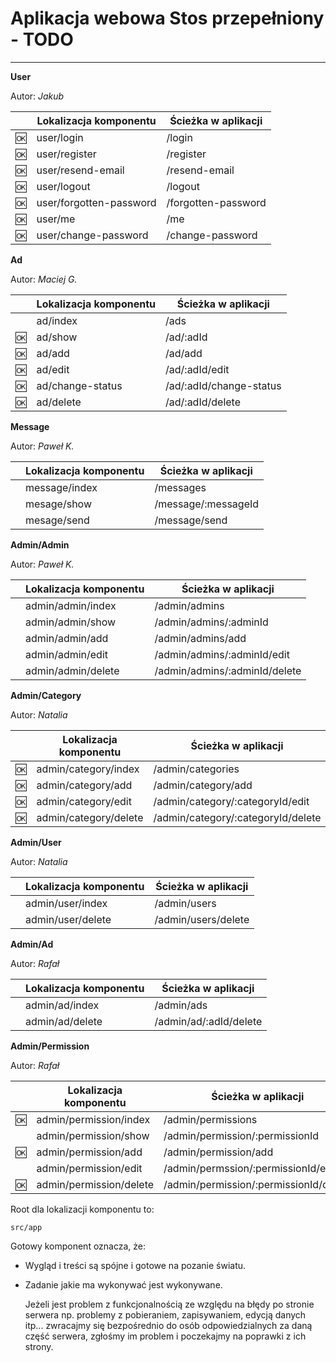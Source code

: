 # Aplikacja webowa Stos przepełniony - TODO

* * *

**User**

Autor: _Jakub_

|      | Lokalizacja komponentu  | Ścieżka w aplikacji |
| ---- | ----------------------- | ------------------- |
| :ok: | user/login              | /login              |
| :ok: | user/register           | /register           |
| :ok: | user/resend-email       | /resend-email       |
| :ok: | user/logout             | /logout             |
| :ok: | user/forgotten-password | /forgotten-password |
| :ok: | user/me                 | /me                 |
| :ok: | user/change-password    | /change-password    |

**Ad**

Autor: _Maciej G._

|      | Lokalizacja komponentu | Ścieżka w aplikacji     |
| ---  | ---------------------- | ----------------------- |
|      | ad/index               | /ads                    |
| :ok: | ad/show                | /ad/:adId               |
| :ok: | ad/add                 | /ad/add                 |
| :ok: | ad/edit                | /ad/:adId/edit          |
| :ok: | ad/change-status       | /ad/:adId/change-status |
| :ok: | ad/delete              | /ad/:adId/delete        |

**Message**

Autor: _Paweł K._

|     | Lokalizacja komponentu | Ścieżka w aplikacji |
| --- | ---------------------- | ------------------- |
|     | message/index          | /messages           |
|     | mesage/show            | /message/:messageId |
|     | mesage/send            | /message/send       |

**Admin/Admin**

Autor: _Paweł K._

|     | Lokalizacja komponentu | Ścieżka w aplikacji           |
| --- | ---------------------- | ----------------------------- |
|     | admin/admin/index      | /admin/admins                 |
|     | admin/admin/show       | /admin/admins/:adminId        |
|     | admin/admin/add        | /admin/admins/add             |
|     | admin/admin/edit       | /admin/admins/:adminId/edit   |
|     | admin/admin/delete     | /admin/admins/:adminId/delete |

**Admin/Category**

Autor: _Natalia_

|     | Lokalizacja komponentu | Ścieżka w aplikacji                |
| --- | ---------------------- | ---------------------------------- |
| :ok:| admin/category/index   | /admin/categories                  |
| :ok:| admin/category/add     | /admin/category/add                |
| :ok:| admin/category/edit    | /admin/category/:categoryId/edit   |
| :ok:| admin/category/delete  | /admin/category/:categoryId/delete |

**Admin/User**

Autor: _Natalia_

|     | Lokalizacja komponentu | Ścieżka w aplikacji |
| --- | ---------------------- | ------------------- |
|     | admin/user/index       | /admin/users        |
|     | admin/user/delete      | /admin/users/delete |

**Admin/Ad**

Autor: _Rafał_

|     | Lokalizacja komponentu | Ścieżka w aplikacji    |
| --- | ---------------------- | ---------------------- |
|     | admin/ad/index         | /admin/ads             |
|     | admin/ad/delete        | /admin/ad/:adId/delete |

**Admin/Permission**

Autor: _Rafał_

|      | Lokalizacja komponentu  | Ścieżka w aplikacji                    |
| -----| ----------------------- | -------------------------------------- |
| :ok: | admin/permission/index  | /admin/permissions                     |
|      | admin/permission/show   | /admin/permission/:permissionId        |
| :ok: | admin/permission/add    | /admin/permission/add                  |
|      | admin/permission/edit   | /admin/permssion/:permissionId/edit    |
| :ok: | admin/permission/delete | /admin/permission/:permissionId/delete |

Root dla lokalizacji komponentu to:

    src/app

Gotowy komponent oznacza, że:

-   Wygląd i treści są spójne i gotowe na pozanie światu.

-   Zadanie jakie ma wykonywać jest wykonywane.

     Jeżeli jest problem z funkcjonalnością ze względu na błędy po stronie serwera np. problemy z pobieraniem, zapisywaniem, edycją danych itp... zwracajmy się bezpośrednio do osób odpowiedzialnych za daną część serwera, zgłośmy im problem i poczekajmy na poprawki z ich strony.
